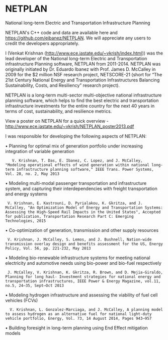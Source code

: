 # NETPLAN
National long-term Electric and Transportation Infrastructure Planning

NETPLAN's C++ code and data are available here and https://github.com/eibanez/NETPLAN. 
We will appreciate any users to credit the developers appropriately.

I (Venkat Krishnan (http://www.ece.iastate.edu/~vkrish/index.html)) was the lead developer of the National long-term Electric and Transportation infrastructure Planning software, NETPLAN from 2011-2014. NETPLAN was originally initiated by Dr. Eduardo Ibanez with Prof. James D. McCalley in 2009 for the $2 million NSF research project, NETSCORE-21 (short for “The 21st Century National Energy and Transportation Infrastructures Balancing Sustainability, Costs, and Resiliency” research project). 

NETPLAN is a long-term multi-sector multi-objective national infrastructure planning software, which helps to find the best electric and transportation infrastructure investments for the entire country for the next 40 years in terms of cost, sustainability, and resilience metrics. 

View a poster on NETPLAN for a quick overview - http://www.ece.iastate.edu/~vkrish/NETPLAN_poster2013.pdf  

I was responsible for developing the following aspects of NETPLAN:

•	Planning for optimal mix of generation portfolio under increasing integration of variable generation

	   V. Krishnan, T. Das, E. Ibanez, C. Lopez, and J. McCalley, "Modeling operational effects of wind generation within national long-term infrastructure planning software," IEEE Trans. Power Systems, Vol. 28, no. 2, May 2013 
	   
•	Modeling multi-modal passenger transportation and infrastructure system, and capturing their interdependencies with freight transportation and energy systems

     V. Krishnan, E. Kastrouni, D. Pyrialakou, K. Gkritza, and J. McCalley, "An Optimization Model of Energy and Transportation Systems: Assessing the High-Speed Rail Impacts in the United States", Accepted for publication, Transportation Research Part C: Emerging Technologies, 2015
     
•	Co-optimization of generation, transmission and other supply resources 

     V. Krishnan, J. McCalley, S. Lemos, and J. Bushnell, Nation-wide transmission overlay design and benefits assessment for the US, Energy Policy, Vol. 56, pp. 221-232, May 2013
    
•	Modeling bio-renewable infrastructure systems for meeting national electricity and automotive needs using bio-power and bio-fuel respectively 

     J. McCalley, V. Krishnan, K. Gkritza, R. Brown, and D. Mejia-Giraldo, Planning for long haul- Investment strategies for national energy and transportation infrastructures, IEEE Power & Energy Magazine, vol.11, no.5, 24–35, Sept–Oct 2013
     
•	Modeling hydrogen infrastructure and assessing the viability of fuel cell vehicles (FCVs)

      V. Krishnan, L. Gonzalez-Marciaga, and J. McCalley, A planning model to assess hydrogen as an alternative fuel for national light-duty vehicle portfolio, Energy, Vol. 73, 14 August 2014, Pages 943–957
      
•	Building foresight in long-term planning using End Effect mitigation models
